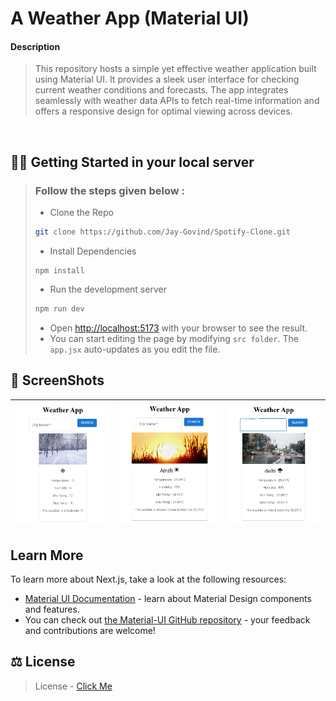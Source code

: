 # A Weather App (Material UI)

#### Description 
> This repository hosts a simple yet effective weather application built using Material UI. It provides a sleek user interface for checking current weather conditions and forecasts. The app integrates seamlessly with weather data APIs to fetch real-time information and offers a responsive design for optimal viewing across devices.

<br>

## 🧑‍💻 Getting Started in your local server
> ### Follow the steps given below :
> * Clone the Repo
> ```bash
> git clone https://github.com/Jay-Govind/Spotify-Clone.git
> ```
> * Install Dependencies
> ```
> npm install
> ```
> * Run the development server
> ```bash
> npm run dev
> ```
> * Open [http://localhost:5173](http://localhost:5173) with your browser to see the result.
> * You can start editing the page by modifying `src folder`. The `app.jsx` auto-updates as you edit the file.


## 📸 ScreenShots
|![1](<./public/images/output1.png>)|![2](<./public/images/output2.png>)|![3](<./public/images/output3.png>)|
|-----------------|---------------|---------------|


## Learn More

To learn more about Next.js, take a look at the following resources:

- [Material UI Documentation](https://nextjs.org/docs) - learn about Material Design
components and features.
- You can check out [the Material-UI GitHub repository](https://github.com/mui/material-ui) - your feedback and contributions are welcome!


## ⚖️ License 
> License - [Click Me]()
